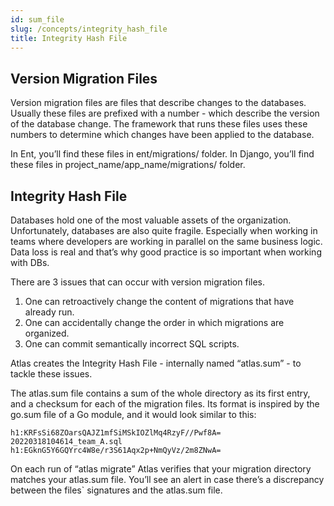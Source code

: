 ```yaml
---
id: sum_file
slug: /concepts/integrity_hash_file
title: Integrity Hash File
---
```


## Version Migration Files
Version migration files are files that describe changes to the databases. Usually these files are prefixed with a number - which describe the version of the database change. The framework that runs these files uses these numbers to determine which changes have been applied to the database.

In Ent, you’ll find these files in ent/migrations/ folder.
In Django, you’ll find these files in project_name/app_name/migrations/ folder.

## Integrity Hash File
Databases hold one of the most valuable assets of the organization. Unfortunately, databases are also quite fragile. Especially when working in teams where developers are working in parallel on the same business logic. Data loss is real and that’s why good practice is so important when working with DBs.

There are 3 issues that can occur with version migration files.
1. One can retroactively change the content of migrations that have already run.
2. One can accidentally change the order in which migrations are organized.
3. One can commit semantically incorrect SQL scripts.

Atlas creates the Integrity Hash File - internally named “atlas.sum” - to tackle these issues. 

The atlas.sum file contains a sum of the whole directory as its first entry, and a checksum for each of the migration files. Its format is inspired by the go.sum file of a Go module, and it would look similar to this:
```
h1:KRFsSi68ZOarsQAJZ1mfSiMSkIOZlMq4RzyF//Pwf8A=
20220318104614_team_A.sql h1:EGknG5Y6GQYrc4W8e/r3S61Aqx2p+NmQyVz/2m8ZNwA=
```

On each run of “atlas migrate” Atlas verifies that your migration directory matches your atlas.sum file. You’ll see an alert in case there’s a discrepancy between the files` signatures and the atlas.sum file.
